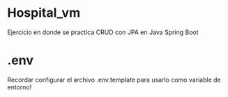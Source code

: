 # Hospital_vm
Ejercicio en donde se practica CRUD con JPA en Java Spring Boot

# .env
Recordar configurar el archivo .env.template para usarlo como variable de entorno!
